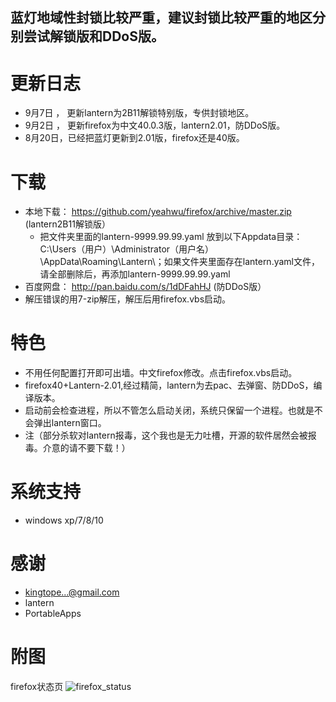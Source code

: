 ## 蓝灯地域性封锁比较严重，建议封锁比较严重的地区分别尝试解锁版和DDoS版。

更新日志   
=========
* 9月7日 ， 更新lantern为2B11解锁特别版，专供封锁地区。
* 9月2日 ， 更新firefox为中文40.0.3版，lantern2.01，防DDoS版。
* 8月20日，已经把蓝灯更新到2.01版，firefox还是40版。

下载
=======
* 本地下载： https://github.com/yeahwu/firefox/archive/master.zip (lantern2B11解锁版）
  - 把文件夹里面的lantern-9999.99.99.yaml 放到以下Appdata目录：C:\Users（用户）\Administrator（用户名）\AppData\Roaming\Lantern\；如果文件夹里面存在lantern.yaml文件，请全部删除后，再添加lantern-9999.99.99.yaml
* 百度网盘：    http://pan.baidu.com/s/1dDFahHJ  (防DDoS版）
* 解压错误的用7-zip解压，解压后用firefox.vbs启动。

特色
=======
* 不用任何配置打开即可出墙。中文firefox修改。点击firefox.vbs启动。
* firefox40+Lantern-2.01,经过精简，lantern为去pac、去弹窗、防DDoS，编译版本。
* 启动前会检查进程，所以不管怎么启动关闭，系统只保留一个进程。也就是不会弹出lantern窗口。
* 注（部分杀软对lantern报毒，这个我也是无力吐槽，开源的软件居然会被报毒。介意的请不要下载！）

系统支持
=======
*  windows xp/7/8/10

感谢
====
* kingtope...@gmail.com
* lantern
* PortableApps

附图
=====
firefox状态页
![firefox_status](http://e.hiphotos.baidu.com/image/pic/item/9e3df8dcd100baa159e758e94110b912c9fc2e9c.jpg)
